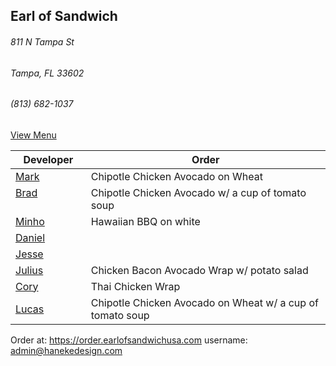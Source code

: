 ## Earl of Sandwich
###### 811 N Tampa St
###### Tampa, FL 33602
###### (813) 682-1037

[View Menu](https://www.earlofsandwichusa.com/menu/)

Developer     | Order
--------------|---------------------
[Mark](http://github.com/mark-smithtb)              | Chipotle Chicken Avocado on Wheat
[Brad](https://github.com/bself)                    | Chipotle Chicken Avocado w/ a cup of tomato soup
[Minho](https://github.com/minhochoi)               | Hawaiian BBQ on white
[Daniel](https://github.come/dtartaglia)            | 
[Jesse](https://github.com/jessecurry)              | 
[Julius](https://github.com/jbzozowski)             | Chicken Bacon Avocado Wrap w/ potato salad
[Cory](https://github.com/Khaladin)                 | Thai Chicken Wrap
[Lucas](https://github.com/LucasClaude)             | Chipotle Chicken Avocado on Wheat w/ a cup of tomato soup


Order at: https://order.earlofsandwichusa.com
username: admin@hanekedesign.com
